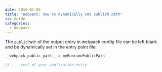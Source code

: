 ```yaml
---
date: 2016-01-05
title: "Webpack: How to dynamically set publich path"
is: Guide
categories:
  - Webpack
---
```


The `publicPath` of the output entry in webpack config file can be left blank and be dynamically set in the entry point file.
```js
__webpack_public_path__ = myRuntimePublicPath

// ... rest of your application entry
```
